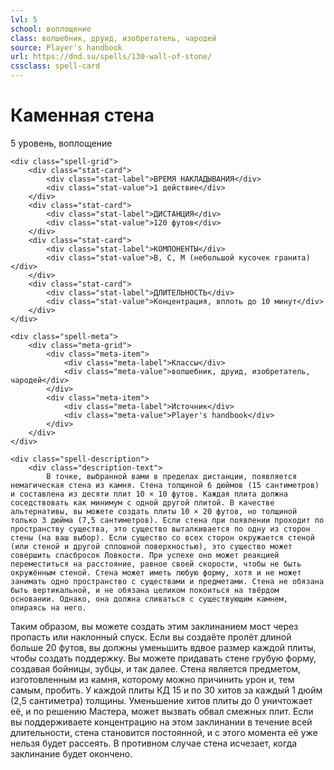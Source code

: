 ```yaml
---
lvl: 5
school: воплощение
class: волшебник, друид, изобретатель, чародей
source: Player's handbook
url: https://dnd.su/spells/130-wall-of-stone/
cssclass: spell-card
---
```


<div class="spell-container">
    <div class="spell-header">
        <h1 class="spell-name">Каменная стена</h1>
        <div class="spell-level">5 уровень, воплощение</div>
    </div>
    
    <div class="spell-grid">
        <div class="stat-card">
            <div class="stat-label">ВРЕМЯ НАКЛАДЫВАНИЯ</div>
            <div class="stat-value">1 действие</div>
        </div>
        <div class="stat-card">
            <div class="stat-label">ДИСТАНЦИЯ</div>
            <div class="stat-value">120 футов</div>
        </div>
        <div class="stat-card">
            <div class="stat-label">КОМПОНЕНТЫ</div>
            <div class="stat-value">В, С, М (небольшой кусочек гранита)</div>
        </div>
        <div class="stat-card">
            <div class="stat-label">ДЛИТЕЛЬНОСТЬ</div>
            <div class="stat-value">Концентрация, вплоть до 10 минут</div>
        </div>
    </div>
    
    <div class="spell-meta">
        <div class="meta-grid">
            <div class="meta-item">
                <div class="meta-label">Классы</div>
                <div class="meta-value">волшебник, друид, изобретатель, чародей</div>
            </div>
            <div class="meta-item">
                <div class="meta-label">Источник</div>
                <div class="meta-value">Player's handbook</div>
            </div>
        </div>
    </div>
    
    <div class="spell-description">
        <div class="description-text">
            В точке, выбранной вами в пределах дистанции, появляется немагическая стена из камня. Стена толщиной 6 дюймов (15 сантиметров) и составлена из десяти плит 10 × 10 футов. Каждая плита должна соседствовать как минимум с одной другой плитой. В качестве альтернативы, вы можете создать плиты 10 × 20 футов, но толщиной только 3 дюйма (7,5 сантиметров). Если стена при появлении проходит по пространству существа, это существо выталкивается по одну из сторон стены (на ваш выбор). Если существо со всех сторон окружается стеной (или стеной и другой сплошной поверхностью), это существо может совершить спасбросок Ловкости. При успехе оно может реакцией переместиться на расстояние, равное своей скорости, чтобы не быть окружённым стеной. Стена может иметь любую форму, хотя и не может занимать одно пространство с существами и предметами. Стена не обязана быть вертикальной, и не обязана целиком покоиться на твёрдом основании. Однако, она должна сливаться с существующим камнем, опираясь на него.
Таким образом, вы можете создать этим заклинанием мост через пропасть или наклонный спуск. Если вы создаёте пролёт длиной больше 20 футов, вы должны уменьшить вдвое размер каждой плиты, чтобы создать поддержку. Вы можете придавать стене грубую форму, создавая бойницы, зубцы, и так далее. Стена является предметом, изготовленным из камня, которому можно причинить урон и, тем самым, пробить. У каждой плиты КД 15 и по 30 хитов за каждый 1 дюйм (2,5 сантиметра) толщины. Уменьшение хитов плиты до 0 уничтожает её, и по решению Мастера, может вызвать обвал смежных плит. Если вы поддерживаете концентрацию на этом заклинании в течение всей длительности, стена становится постоянной, и с этого момента её уже нельзя будет рассеять. В противном случае стена исчезает, когда заклинание будет окончено.
        </div>
    </div>
</div>